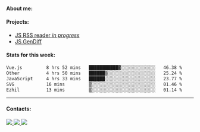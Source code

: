 #### About me:

#### Projects:
- [JS RSS reader *in progress*](https://github.com/GKoil/frontend-project-lvl3)
- [JS GenDiff](https://github.com/GKoil/GenDiff)

#### Stats for this week:
<!--START_SECTION:waka-->

```txt
Vue.js         8 hrs 52 mins   ███████████▓░░░░░░░░░░░░░   46.38 %
Other          4 hrs 50 mins   ██████▒░░░░░░░░░░░░░░░░░░   25.24 %
JavaScript     4 hrs 33 mins   ██████░░░░░░░░░░░░░░░░░░░   23.77 %
SVG            16 mins         ▒░░░░░░░░░░░░░░░░░░░░░░░░   01.46 %
Ezhil          13 mins         ▒░░░░░░░░░░░░░░░░░░░░░░░░   01.14 %
```

<!--END_SECTION:waka-->
---
#### Contacts:

<a target='_blank' title='LinkedIn' href="https://www.linkedin.com/in/gkoil/">
  <img src="https://img.shields.io/badge/LinkedIn-0077B5?style=for-the-badge&logo=linkedin&logoColor=white" />
</a>
<a target='_blank' title='Telegram' href="https://t.me/gkoil">
  <img src="https://img.shields.io/badge/Telegram-2CA5E0?style=for-the-badge&logo=telegram&logoColor=white" />
</a>
<a target='_blank' title='Gmail' href="mailto: gk.grigorev@gmail.com">
  <img src="https://img.shields.io/badge/Gmail-D14836?style=for-the-badge&logo=gmail&logoColor=white" />
</a>

